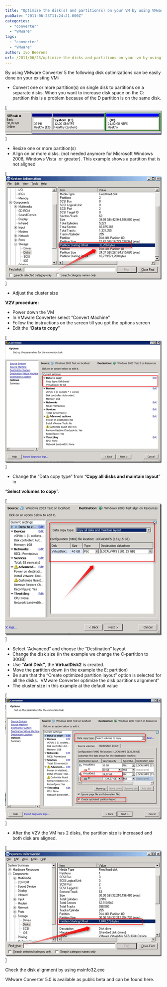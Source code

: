 ```yaml
---
title: "Optimize the disk(s) and partition(s) on your VM by using VMware Converter 5"
pubDate: "2011-06-23T11:24:21.000Z"
categories: 
  - "converter"
  - "VMware"
tags: 
  - "converter"
  - "VMware"
author: Ivo Beerens
url: /2011/06/23/optimize-the-disks-and-partitions-on-your-vm-by-using-vmware-converter-5/
---
```


By using VMware Converter 5 the following disk optimizations can be easily done on your existing VM:

- Convert one or more partition(s) on single disk to partitions on a separate disks. When you want to increase disk space on the C: partition this is a problem because of the D partition is on the same disk.

[![image](images/image_thumb1.png)]

- Resize one or more partition(s)
- Align on or more disks. (not needed anymore for Microsoft Windows 2008, Windows Vista  or greater). This example shows a partition that is not aligned

[![image](images/image_thumb2.png)]

- Adjust the cluster size

**V2V procedure:**

- Power down the VM
- In VMware Converter select “Convert Machine”
- Follow the instructions on the screen till you got the options screen
- Edit the “**Data to copy**”

[![image](images/image_thumb3.png)]

- Change the “Data copy type” from “**Copy all disks and maintain layout**” in

“**Select volumes to copy**”.

[![image](images/image_thumb4.png)]

- Select “Advanced” and choose the “Destination” layout
- Change the disk size (in the example we change the C-partition to 30GB)
- Use “**Add Disk”**, the **VirtualDisk2** is created.
- Move the partition down (in the example the E: partition)
- Be sure that the “Create optimized partition layout” option is selected for all the disks.  VMware Converter optimize the disk partitions alignment”
- The cluster size in this example at the default value

[![image](images/image_thumb5.png)]

- After the V2V the VM has 2 disks, the partition size is increased and both disk are aligned.

[![image](images/image_thumb6.png)]

Check the disk alignment by using msinfo32.exe

VMware Converter 5.0 is available as public beta and can be found here.